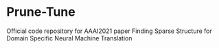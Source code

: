 # Prune-Tune
Official code repository for AAAI2021 paper Finding Sparse Structure for Domain Specific Neural Machine Translation
